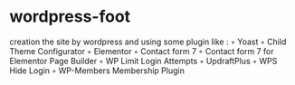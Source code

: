 # wordpress-foot

creation the site by wordpress and using some plugin like :
◦ Yoast
◦ Child Theme Configurator
◦ Elementor
◦ Contact form 7
◦ Contact form 7 for Elementor Page Builder
◦ WP Limit Login Attempts
◦ UpdraftPlus
◦ WPS Hide Login
◦ WP-Members Membership Plugin
